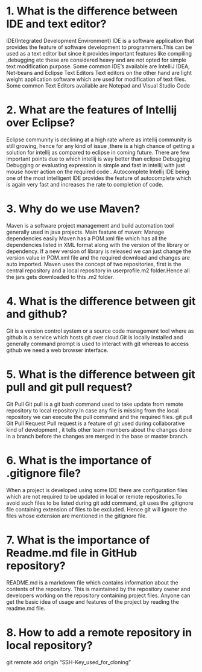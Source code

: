 # 1. What is the difference between IDE and text editor?

IDE(Integrated Development Environment)
IDE is a software application that provides the feature of software development to programmers.This can be used as a text editor but since it provides important features like compiling ,debugging etc these are considered heavy and are not opted for simple text modification purpose.
Some common IDE’s available are IntelliJ IDEA, Net-beans and Eclipse
Text Editors
Text editors on the other hand are light weight application software which are used for modification of text files.
Some common Text Editors available are Notepad and Visual Studio Code

# 2. What are the features of Intellij over Eclipse?
Eclipse community is declining at a high rate where as intellij community is still growing, hence for any kind of issue ,there is a high chance of getting a solution for intellij as compared to eclipse in coming future.
There are few important points due to which intellij is way better than eclipse
Debugging
Debugging or evaluating expression is simple and fast in intellij with just mouse hover action on the required code .
Autocomplete
Intellij IDE being one of the most intelligent IDE provides the feature of autocomplete which is again very fast and increases the rate to completion of code.

# 3. Why do we use Maven?
Maven is a software project management and build automation tool generally used in java projects.
Main feature of maven:
Manage dependencies easily
Maven has a POM.xml file which has all the dependencies listed in XML format along with the version of the library or dependency. If a new version of library is released we can just change the version value in POM.xml file and the required download and changes are auto imported.
Maven uses the concept of two repositories, first is the central repository and a local repository in userprofile\.m2 folder.Hence all the jars gets downloaded to this .m2 folder.

# 4. What is the difference between git and github?
Git is a version control system or a source code management tool where as github is a service which hosts git over cloud.Git is locally installed and generally command prompt is used to interact with git whereas to access github we need a web browser interface.

# 5. What is the difference between git pull and git pull request?
Git Pull
Git pull is a git bash command used to take update from remote repository to local repository.In case any file is missing from the local repository we can execute the pull command and the required files.
git pull
Git Pull Request
Pull request is a feature of git used during collaborative kind of development , it tells other team members about the changes done in a branch before the changes are merged in the base or master branch.

# 6. What is the importance of .gitignore file?
When a project is developed using some IDE there are configuration files which are not required to be updated in local or remote repositories.To avoid such files to be listed during git add command, git uses the .gitignore file containing extension of files to be excluded.
Hence git will ignore the files whose extension are mentioned in the gitignore file.

# 7. What is the importance of Readme.md file in GitHub repository?
README.md is a markdown file which contains information about the contents of the repository. This is maintained by the repository owner and developers working on the repository containing project files.
Anyone can get the basic idea of usage and features of the project by reading the readme.md file.

# 8. How to add a remote repository in local repository?
git remote add origin “SSH-Key_used_for_cloning”